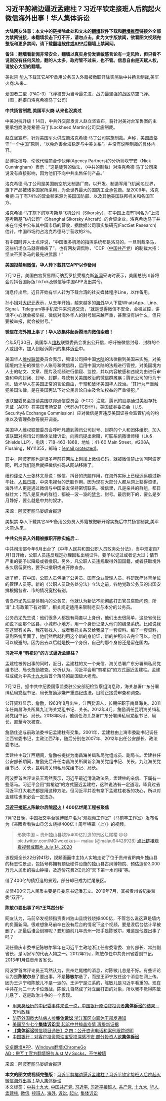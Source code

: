  <h2>习近平剪裙边逼近孟建柱？习近平钦定接班人后院起火 微信海外出事！华人集体诉讼</h2> <p class="notice"><b>大陆网友注意：本文中的链接除此处和文末的<a href="https://github.com/bannedbook/fanqiang" >翻墙</a>软件下载和<a href="https://github.com/killgcd/justmysocks/blob/master/README.md">翻墙推荐</a>链接外全部为禁网链接，未翻墙状态下打不开，请勿点击。此为文字版禁闻，欲看图文视频完整版和更多禁闻，请下载<a href="https://github.com/bannedbook/fanqiang">翻墙软件或APP</a>后翻墙上禁闻网。</p><p>备注：翻墙看新闻非常安全，翻墙以真实身份发表敏感言论有一定风险，但只看不说则没有任何风险，翻的人太多，政府管不过来，也不管。信息自由是天赋人权，请放心大胆的翻墙。</b></p>  <div class="entry"> <p id="summary">美拟禁 <a href="https://www.bannedbook.org/bnews/tag/%e5%8d%8e%e4%ba%ba/" class="st_tag internal_tag" rel="tag" title="标签 华人 下的日志">华人</a>下载其它APP备用公务员入外籍被撤职开除实施后中共扬言制裁,美军火商:从来&#8230;</p> <p>爱国者三型（PAC-3）飞弹被誉为当今最先进、战力最坚强的战区防空飞弹。（图：翻摄自洛克希德马丁公司）</p> <p><strong>中共扬言制裁,美国军火商:从来也沒卖过</strong></p> <p>中美对抗升级！14日，中共外交部发言人赵立坚宣布，将针对美对台军售案的主要承包商洛克希德&middot;马丁(Lockheed Martin)公司实施制裁。</p> <p>赵立坚宣布，针对美国军火供应商洛克希德&middot;马丁公司实施制裁。声称，美国应恪守&ldquo;一个<span class='wp_keywordlink_affiliate'><a href="https://www.bannedbook.org/" title="中国" target="_blank">中国</a></span>&rdquo;原则，&ldquo;以免危害台海稳定与中美关系&rdquo;。并没有说明制裁的具体内容。</p> <p>彭博社报导，伦敦代理商合作伙伴(Agency Partners)的分析师坎宁安（Nick Cunningham）表示：&ldquo;这是徒劳的做法，（中共的制裁）对洛克希德&middot;马丁公司来说没有直接影响，因为他们不向中共出售任何产品。&rdquo;</p> <p>洛克希德&middot;马丁公司是美国航空航太制造厂商，以开发、制造军用飞机闻名世界，旗下产品被诸多国家所采用，为全世界最大的国防工业承包商。至2009年，洛克希德&middot;马丁有74%的营业额来源为美国国防部、以及其他美国联邦机关和各国军方。</p> <p>洛克希德&middot;马丁旗下的塞考斯基飞机公司（Sikorsky），在中国上海有1间名为&ldquo;上海塞考斯基飞机公司&rdquo;（Shanghai Sikorsky Aircraft）的合资企业。洛克希达马丁并未在年报中公布其中国市场的营收，据数据公司事实集研究(FactSet Research)估计，中国市场约占洛克希德马丁营收的2％。</p> <p>有中国时评人士点评说，&ldquo;中国很多机场的指挥系统都是洛马的，一旦制裁洛马，这些机场立马就得瘫痪了&rdquo;。也有网友调侃称，&ldquo;CCP（<a href="https://www.bannedbook.org/bnews/tag/%e4%b8%ad%e5%9b%bd%e5%85%b1%e4%ba%a7%e5%85%9a/" class="st_tag internal_tag" rel="tag" title="标签 中国共产党 下的日志">中国共产党</a>）的制裁大招：坚决不买洛马的最先进武器！&rdquo;</p> <p><strong>美国拟禁用<a href="https://www.bannedbook.org/bnews/tag/%e5%be%ae%e4%bf%a1/" class="st_tag internal_tag" rel="tag" title="标签 微信 下的日志">微信</a>，华人转下载其它APP以作备用</strong></p> <p>7月12日，美国白宫贸易顾问纳瓦罗接受福克斯<span class='wp_keywordlink_affiliate'><a href="https://www.bannedbook.org/" title="新闻">新闻</a></span>采访时表示，美国总统川普将会对抖音国际版TikTok及微信等中国APP发出禁令。</p>  <p>消息传出后，近日开始有华人转为下载台湾的社交媒体程序Line，以作备用。</p> <p>孙小姐对<span class='wp_keywordlink_affiliate'><a href="http://www.epochtimes.com/" title="大纪元" target="_blank">大纪元</a></span>表示，从去年开始，越来越多的<a href="https://www.bannedbook.org/bnews/tag/%E6%B5%B7%E5%A4%96/" class="st_tag internal_tag" rel="tag" title="标签 海外 下的日志">海外</a>华人下载WhatsApp、Line、Signal、Telegram等手机软件来沟通交流，&ldquo;就是觉得微信不安全，会被监控，讲话不小心就会被举报，微信对海外华人的封号越来越严重，甚至没有讲什么，但只要被举报，就会被封号。&rdquo;</p> <p><strong>微信在海外摊上事了！华人欲集体起诉腾讯向微信索赔！</strong></p> <p>今年5月30日，美国华人<span class='wp_keywordlink_affiliate'><a href="https://www.bannedbook.org/bnews/weiquan/" title="维权" target="_blank">维权</a></span>联盟委员会发出公开信，呼吁被微信封号、封群的个人或团体，加入到起诉腾讯的集体<a href="https://www.bannedbook.org/bnews/tag/%E8%AF%89%E8%AE%BC/" class="st_tag internal_tag" rel="tag" title="标签 诉讼 下的日志">诉讼</a>中。</p> <p>美国华人<span class='wp_keywordlink'><a href="https://www.bannedbook.org/forum18/" title="维权联盟 集体上访维权" target="_blank">维权联盟</a></span>委员会表示，腾讯公司把中国<span class='wp_keywordlink_affiliate'><a href="https://www.bannedbook.org/" title="大陆" target="_blank">大陆</a></span>的法律搬到美国来实施，对美国境内注册的微信个人账号和微信群，运用中国大陆的法规进行管控，对美国境内人士的帖文、文章、图片及视频进行偷窥、监控，并以内容敏感和违规为由进行审查和单向封闭、封号、封群，导致有关美国政治的微信群瘫痪；腾讯公司的行为干扰、破坏华人在美国正常的言论自由，干预和破坏美国华人政治。&ldquo;其行为严重触犯美国法律，是在美国宪法下对公民言论自由及合法权益的严重侵犯。&rdquo;</p> <p>该联盟委员会提请美国联邦通信委员会（FCC）注意，腾讯的股票通过美股存托凭证（ADR）在美国市场交易（代码为TCEHY），美国证券委员会（U.S. Security&amp; Exchange Commission）应对微信是否违反美国证券会监管机构的约束以及管理条款等展开调查。</p> <p>美国华人维权联盟委员会呼吁凡遭到腾讯公司封号、封群的个人和团体组织，加入该联盟对腾讯公司集体法律诉讼，向腾讯提出索赔，可联系凯撒律师楼（Liu&amp; Shields LLP），电话：718-463-1868，地址：41-60 Main Street，#208A, Flushing，NY11355，邮箱：<a href="/cdn-cgi/l/email-protection" data-cfemail="066a6f73756e6f636a62756a677146616b676f6a2865696b">[email&#160;protected]</a>。</p> <p>其中，<span class='wp_keywordlink_affiliate'><a href="https://www.aboluowang.com/" title="阿波罗网" target="_blank">阿波罗网</a></span>也是很多年前在网站上刚加上微信扫码，就被微信禁止访问阿波罗网，所以我们随后就把微信扫码从网站移除了。</p> <p>纽约<span class='wp_keywordlink_affiliate'><a href="https://www.bannedbook.org/bnews/comments/" title="新闻评论" target="_blank">评论</a></span>人士张林文章说：微信、抖音的洗脑作用，在海外实际上已经远远超过新华社、<span class='wp_keywordlink'><a href="https://www.bannedbook.org/forum2/topic109.html" title="透视人民日报" target="_blank">人民日报</a></span>、中央电视台的洗脑作用。因为现在大部分人都从网上获得资讯，海外华人更是通过微信与中国亲友保持密切联系。微信里，凡是亲共的群组，都日益壮大；而凡是反共的群组，都被一波一波的<span class='wp_keywordlink_affiliate'><a href="https://www.bannedbook.org/bnews/bblog/" title="禁言博客" target="_blank">禁言</a></span>、封号。最后剩下的，要么是岁月静好，要么就是中共的奴才。</p> <p> 来源：<a href="https://www.aboluowang.com/2020/0715/1477618.html" target="_blank">阿波罗网</a>马晏综合报道 </p> <p id="summary">美拟禁 华人下载其它APP备用公务员入外籍被撤职开除实施后中共扬言制裁,美军火商:从来&#8230;</p>  <p><strong>中共公务员入外籍被撤职开除实施后&#8230;</strong></p> <p>中共司法部今年6月出台了《中华人民共和国公职人员政务处分法》，当中规定自7月1日开始，公职人员违反规定办理因私出境证件，要予以记过或者记大过；情节严重的要予以降级或者撤职。另外，凡公职人员违规取得外国国籍，或者获取境外永久居留资格，要予以撤职或者开除查办。</p> <p>据了解，在中国，公职人员包括了公务员、国有企业管理人员、科研医疗体育单位的管理人员等。新的《公职人员政务处分法》立法之前，各地党政公务员的出国安排根据各省、市的情况宽松有别。</p> <p>青岛市尤先生是体制内的公务员，他就认为新法不能彻底打击官员腐败问题，所谓&quot;上有政策下有对策&quot;，相关规定适用来限制老实与本分的公务员。</p> <p>公务员尤先生说：他们很多人都是有两套以上身份，他们出去很简单，这些省份比如说下面那个区县，小城市小地方，用一个身份证录入他们的编录系统。比如说我在这里有关系，我花钱找人，或者我托关系又给我录了一套资料。编了一套资料，录到系统里面了，他们然后就利用这个新的身份证，新的护照出去完全可以。他们可以规避的。因为出去以后就是换一个身份，自己的那个身份还是留在国内。</p> <p><strong>习近平用&ldquo;剪裙边&rdquo;的方式逼近孟建柱？</strong></p> <p>孟建柱被传出事的同时，近日，孟建柱的又一个亲信、海关总署广东分署缉私局党组书记、局长詹励被查。分析认为，习近平会用&ldquo;剪裙边&rdquo;的方式逼近孟建柱。孟建柱或成为中共<a href="https://www.bannedbook.org/bnews/tag/%e5%8d%81%e4%b9%9d%e5%a4%a7/" class="st_tag internal_tag" rel="tag" title="标签 十九大 下的日志">十九大</a>后首个落马的副国级大老虎。</p> <p>7月12日，据中共中纪委国家监委驻公安部纪检监察组消息称，海关总署广东分署缉私局党组书记、局长詹励涉嫌严重违纪违法，目前正接受审查和调查。</p> <p>公开资料显示，詹励，1963年8月出生，江西婺源人，长期任职于南昌海关。2011年任南昌海关所属九江海关党组书记、关长。2012年4月，詹励调任昆明海关缉私局党组书记、局长。2018年8月，他调任海关总署广东分署缉私局党组书记、局长，直至今次被查。</p> <p>詹励仕途与前政法委书记孟建柱有交集。2001年，孟建柱由上海市委副书记调任江西省委书记，主政江西7年，随后分别在2007年、2012年出任公安部长、政法委书记。</p> <p>孟建柱主政江西期间，詹励被提拔为南昌海关缉私局党组成员、副局长。孟建柱任公安部长期间，詹励先后升任南昌海关所属新余海关党组书记、关长，九江海关党组书记、关长，昆明海关缉私局党组书记、局长。</p>  <p>阿波罗首席评论员王笃然表示，习近平最近清洗政法系，孟建柱的亲信、下属有一些落马。习近平会用&ldquo;剪裙边&rdquo;的方式逼近孟建柱，这种说法有一定道理，毕竟过去习近平打大老虎都是用这种方法。但习近平并没有拿下孟建柱老板的决心，所以对孟建柱也未必会一定法办。</p> <p><strong><a href="https://www.bannedbook.org/bnews/tag/%e4%b9%a0%e8%bf%91%e5%b9%b3%e6%8e%a5%e7%8f%ad%e4%ba%ba/" class="st_tag internal_tag" rel="tag" title="标签 习近平接班人 下的日志">习近平接班人</a>陈敏尔后院<a href="https://www.bannedbook.org/bnews/tag/%E8%B5%B7%E7%81%AB/" class="st_tag internal_tag" rel="tag" title="标签 起火 下的日志">起火</a>！400亿烂尾工程被聚焦</strong></p> <p>7月12日晚，中国社交平台微博账户名为&ldquo;观视频工作室&rdquo;（马前卒工作室）发布名为《亲眼看看独山县怎么烧掉400亿！周年特辑（上）》的视频。</p> <blockquote><p>形象中国 ~ 贵州独山县烧掉400亿打造的景区烂尾楼 😄😄 pic.twitter.com/MGiwqxdkus&mdash; malau (@malau94428928) <a href="https://twitter.com/malau94428928/status/1282907201271554050?ref_src=twsrc%5Etfw">点此链接观看视频或图片 July 14, 2020</a></p></blockquote> <p>该视频全长22分钟41秒，视频画面中主持人实地走访了位于贵州省黔南州独山县的标志性景点，包括号称拥有顶级硬件设施的独山县古风博物院、预估造价3,000万元人民币的独山钟楼，及造价花费2亿元的&ldquo;天下第一水司楼&rdquo;等。</p> <p>借了400亿的债打造的景观，部分却已成为烂尾景区。</p> <p>举债400亿元人民币主要是县委原书记潘志立。2019年7月，其被贵州省纪委监委&ldquo;双开&rdquo;。</p> <p><strong>陈敏尔要出事了吗?王笃然分析</strong></p> <p>网友认为，马前卒发视频指责贵州独山县烧钱烧掉400亿，不管怎么说这算是墙内的负面新闻。很难想象马前卒在没有后台的情况下这个视频，要是没后台估计早被删了。那最后谁会倒霉呢？要知道前几年贵州一把手是陈敏尔，难道是他要出事了吗？</p> <p>现任重庆市委书记陈敏尔早年在习近平主政地浙江任省委常委、宣传部长、常务副省长，是习家军的代表人物之一。2012年2月，陈敏尔任中共贵州省委副书记。2013年1月任贵州省省长。</p> <p>阿波罗首席评论员王笃然认为，贵州烂尾楼的消息，对陈敏儿总是不好。有些评论认为是<strong>陈敏尔</strong>悬了要出事，不是<strong>陈敏尔</strong>悬了，而是王沪宁放任这个消息在网上传。因为王沪宁和陈敏儿不是一派的。王沪宁是江系的，陈敏儿是习近平看重的。现在中共在为二十大卡位激战，陈敏儿自然成了对立面打击的对象，所以我不觉得陈敏儿悬了，这是政治斗争的一个表现。</p>  <ul class='op-related-articles' title='相关阅读'> <li><a href='https://www.bannedbook.org/bnews/cbnews/20200628/1351729.html' target='_blank'>用亲身经历的中纪委事件来说一说，中国银行原油寳投资者<b>集体诉讼</b>的结果--天均政经</a></li> <li><a href='https://www.bannedbook.org/bnews/headline/20200513/1327968.html' target='_blank'>防范外国邀大陆病人参<b>集体诉讼</b>    浙江军区向离休干部发通知</a></li> <li><a href='https://www.bannedbook.org/bnews/comments/20200506/1323651.html' target='_blank'>美国至少七个<b>集体诉讼</b>案 起诉中共掩盖疫情 再提新证据</a></li> <li><a href='https://www.bannedbook.org/bnews/baitai/20200503/1322453.html' target='_blank'>【<b>集体诉讼</b>微信项目通告】之四：公开咨询电话和案例跟踪说明</a></li> <li><a href='https://www.bannedbook.org/bnews/cbnews/20200425/1319262.html' target='_blank'>中国银行：对客户投资原油宝受损深感不安 部分投资人欲<b>集体诉讼</b></a></li> </ul> <div class="texttj"> <a href="https://github.com/bannedbook/fanqiang/wiki/%E7%A6%81%E9%97%BB%E7%BD%91%E5%AE%89%E5%8D%93%E7%BF%BB%E5%A2%99%E6%96%B0%E9%97%BBAPP" target="_blank">安卓翻墙APP</a>、<a href="https://github.com/bannedbook/fanqiang/wiki/Chrome%E4%B8%80%E9%94%AE%E7%BF%BB%E5%A2%99%E5%8C%85" target="_blank">Windows翻墙:ChromeGo</a><br/> <a href="https://github.com/killgcd/justmysocks/blob/master/README.md" target="_blank">AD：搬瓦工官方翻墙服务Just My Socks，不怕被墙</a> </div><p> 来源：<a href="https://www.aboluowang.com/2020/0715/1477618.html" target="_blank">阿波罗网</a>马晏综合报道 </p><a name='sharetosocial'></a>         <div><b>本文的图文或视频完整版</b>：<a href='https://www.bannedbook.org/bnews/topimagenews/20200715/1361354.html'>习近平剪裙边逼近孟建柱？习近平钦定接班人后院起火 微信海外出事！华人集体诉讼</a></div>  </div><!--END ENTRY--> <div class="postfooter"> <div>本文标签：<a href="https://www.bannedbook.org/bnews/tag/%e4%b8%ad%e5%85%b1%e5%8d%81%e4%b9%9d%e5%a4%a7/" rel="tag">中共十九大</a>, <a href="https://www.bannedbook.org/bnews/tag/%e4%b8%ad%e5%9b%bd%e5%85%b1%e4%ba%a7%e5%85%9a/" rel="tag">中国共产党</a>, <a href="https://www.bannedbook.org/bnews/tag/%e4%b9%a0%e8%bf%91%e5%b9%b3/" rel="tag">习近平</a>, <a href="https://www.bannedbook.org/bnews/tag/%e4%b9%a0%e8%bf%91%e5%b9%b3%e6%8e%a5%e7%8f%ad%e4%ba%ba/" rel="tag">习近平接班人</a>, <a href="https://www.bannedbook.org/bnews/tag/%e5%85%b1%e4%ba%a7%e5%85%9a/" rel="tag">共产党</a>, <a href="https://www.bannedbook.org/bnews/tag/%e5%8d%81%e4%b9%9d%e5%a4%a7/" rel="tag">十九大</a>, <a href="https://www.bannedbook.org/bnews/tag/%e5%8d%8e%e4%ba%ba/" rel="tag">华人</a>, <a href="https://www.bannedbook.org/bnews/tag/%e5%ad%9f%e5%bb%ba%e6%9f%b1/" rel="tag">孟建柱</a>, <a href="https://www.bannedbook.org/bnews/tag/%e5%be%ae%e4%bf%a1/" rel="tag">微信</a>, <a href="https://www.bannedbook.org/bnews/tag/%E6%8E%A5%E7%8F%AD%E4%BA%BA/" rel="tag">接班人</a>, <a href="https://www.bannedbook.org/bnews/tag/%E6%B5%B7%E5%A4%96/" rel="tag">海外</a>, <a href="https://www.bannedbook.org/bnews/tag/%E8%AF%89%E8%AE%BC/" rel="tag">诉讼</a>, <a href="https://www.bannedbook.org/bnews/tag/%E8%B5%B7%E7%81%AB/" rel="tag">起火</a>, <a href="https://www.bannedbook.org/bnews/tag/%E9%9B%86%E4%BD%93%E8%AF%89%E8%AE%BC/" rel="tag">集体诉讼</a></div>  </div><!--END POSTFOOTER--> 